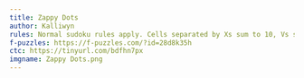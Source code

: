 ```yaml
---
title: Zappy Dots
author: Kalliwyn
rules: Normal sudoku rules apply. Cells separated by Xs sum to 10, Vs sum to 5. Digits separated by a black dot have a 1:2 ratio. Digits along green German Whisper lines must differ by at least 5. Not all Xs, Vs, or black dots are necessarily given.
f-puzzles: https://f-puzzles.com/?id=28d8k35h
ctc: https://tinyurl.com/bdfhn7px
imgname: Zappy Dots.png
---
```

